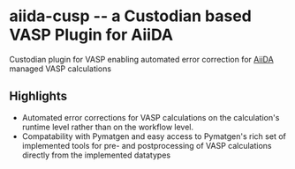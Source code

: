 # aiida-cusp -- a Custodian based VASP Plugin for AiiDA

Custodian plugin for VASP enabling automated error correction for
[AiiDA](https://www.aiida.net) managed VASP calculations

## Highlights

- Automated error corrections for VASP calculations on the calculation's
  runtime level rather than on the workflow level.
- Compatability with Pymatgen and easy access to Pymatgen's rich set of
  implemented tools for pre- and postprocessing of VASP calculations directly
  from the implemented datatypes




